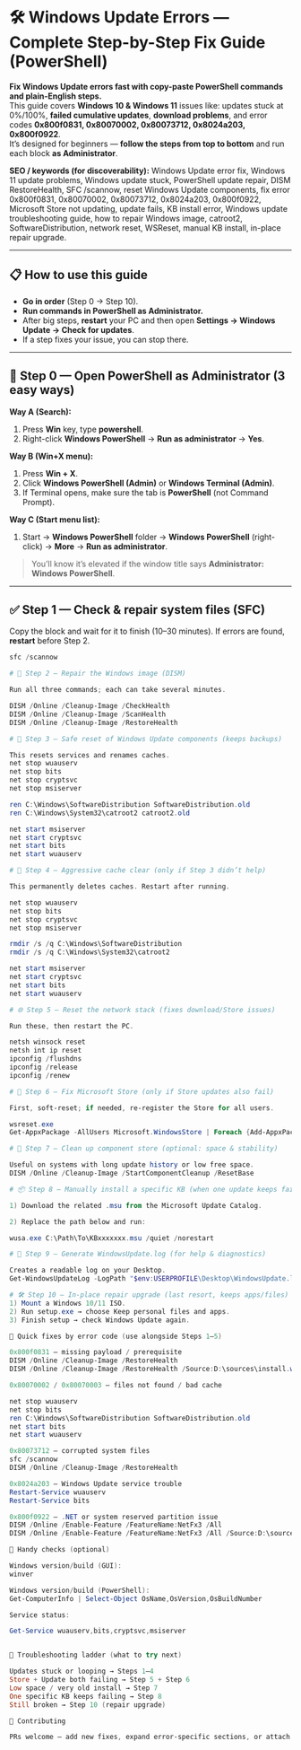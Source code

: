 # 🛠 Windows Update Errors — Complete Step-by-Step Fix Guide (PowerShell)

**Fix Windows Update errors fast with copy-paste PowerShell commands and plain-English steps.**  
This guide covers **Windows 10 & Windows 11** issues like: updates stuck at 0%/100%, **failed cumulative updates**, **download problems**, and error codes **0x800f0831, 0x80070002, 0x80073712, 0x8024a203, 0x800f0922**.  
It’s designed for beginners — **follow the steps from top to bottom** and run each block **as Administrator**.

**SEO / keywords (for discoverability):** Windows Update error fix, Windows 11 update problems, Windows update stuck, PowerShell update repair, DISM RestoreHealth, SFC /scannow, reset Windows Update components, fix error 0x800f0831, 0x80070002, 0x80073712, 0x8024a203, 0x800f0922, Microsoft Store not updating, update fails, KB install error, Windows update troubleshooting guide, how to repair Windows image, catroot2, SoftwareDistribution, network reset, WSReset, manual KB install, in-place repair upgrade.

---

## 📋 How to use this guide
- **Go in order** (Step 0 → Step 10).  
- **Run commands in PowerShell as Administrator.**  
- After big steps, **restart** your PC and then open **Settings → Windows Update → Check for updates**.
- If a step fixes your issue, you can stop there.


---

## 🧰 Step 0 — Open PowerShell **as Administrator** (3 easy ways)

**Way A (Search):**  
1. Press **Win** key, type **powershell**.  
2. Right-click **Windows PowerShell** → **Run as administrator** → **Yes**.

**Way B (Win+X menu):**  
1. Press **Win + X**.  
2. Click **Windows PowerShell (Admin)** or **Windows Terminal (Admin)**.  
3. If Terminal opens, make sure the tab is **PowerShell** (not Command Prompt).

**Way C (Start menu list):**  
1. Start → **Windows PowerShell** folder → **Windows PowerShell** (right-click) → **More** → **Run as administrator**.

> You’ll know it’s elevated if the window title says **Administrator: Windows PowerShell**.

---

## ✅ Step 1 — Check & repair system files (SFC)
Copy the block and wait for it to finish (10–30 minutes). If errors are found, **restart** before Step 2.
```powershell
sfc /scannow

# 🧱 Step 2 — Repair the Windows image (DISM)

Run all three commands; each can take several minutes.

DISM /Online /Cleanup-Image /CheckHealth
DISM /Online /Cleanup-Image /ScanHealth
DISM /Online /Cleanup-Image /RestoreHealth

# 🔄 Step 3 — Safe reset of Windows Update components (keeps backups)

This resets services and renames caches.
net stop wuauserv
net stop bits
net stop cryptsvc
net stop msiserver

ren C:\Windows\SoftwareDistribution SoftwareDistribution.old
ren C:\Windows\System32\catroot2 catroot2.old

net start msiserver
net start cryptsvc
net start bits
net start wuauserv

# 🧹 Step 4 — Aggressive cache clear (only if Step 3 didn’t help)

This permanently deletes caches. Restart after running.

net stop wuauserv
net stop bits
net stop cryptsvc
net stop msiserver

rmdir /s /q C:\Windows\SoftwareDistribution
rmdir /s /q C:\Windows\System32\catroot2

net start msiserver
net start cryptsvc
net start bits
net start wuauserv

# 🌐 Step 5 — Reset the network stack (fixes download/Store issues)

Run these, then restart the PC.

netsh winsock reset
netsh int ip reset
ipconfig /flushdns
ipconfig /release
ipconfig /renew

# 🛒 Step 6 — Fix Microsoft Store (only if Store updates also fail)

First, soft-reset; if needed, re-register the Store for all users.

wsreset.exe
Get-AppxPackage -AllUsers Microsoft.WindowsStore | Foreach {Add-AppxPackage -DisableDevelopmentMode -Register "$($_.InstallLocation)\AppxManifest.xml"}

# 🧽 Step 7 — Clean up component store (optional: space & stability)

Useful on systems with long update history or low free space.
DISM /Online /Cleanup-Image /StartComponentCleanup /ResetBase

# 📦 Step 8 — Manually install a specific KB (when one update keeps failing)

1) Download the related .msu from the Microsoft Update Catalog.

2) Replace the path below and run:

wusa.exe C:\Path\To\KBxxxxxxx.msu /quiet /norestart

# 📄 Step 9 — Generate WindowsUpdate.log (for help & diagnostics)

Creates a readable log on your Desktop.
Get-WindowsUpdateLog -LogPath "$env:USERPROFILE\Desktop\WindowsUpdate.log"

# 🛠 Step 10 — In-place repair upgrade (last resort, keeps apps/files)
1) Mount a Windows 10/11 ISO.
2) Run setup.exe → choose Keep personal files and apps.
3) Finish setup → check Windows Update again.

🎯 Quick fixes by error code (use alongside Steps 1–5)

0x800f0831 — missing payload / prerequisite
DISM /Online /Cleanup-Image /RestoreHealth
DISM /Online /Cleanup-Image /RestoreHealth /Source:D:\sources\install.wim /LimitAccess

0x80070002 / 0x80070003 — files not found / bad cache

net stop wuauserv
net stop bits
ren C:\Windows\SoftwareDistribution SoftwareDistribution.old
net start bits
net start wuauserv

0x80073712 — corrupted system files
sfc /scannow
DISM /Online /Cleanup-Image /RestoreHealth

0x8024a203 — Windows Update service trouble
Restart-Service wuauserv
Restart-Service bits

0x800f0922 — .NET or system reserved partition issue
DISM /Online /Enable-Feature /FeatureName:NetFx3 /All
DISM /Online /Enable-Feature /FeatureName:NetFx3 /All /Source:D:\sources\sxs /LimitAccess

🔎 Handy checks (optional)

Windows version/build (GUI):
winver

Windows version/build (PowerShell):
Get-ComputerInfo | Select-Object OsName,OsVersion,OsBuildNumber

Service status:

Get-Service wuauserv,bits,cryptsvc,msiserver


🧭 Troubleshooting ladder (what to try next)

Updates stuck or looping → Steps 1–4
Store + Update both failing → Step 5 + Step 6
Low space / very old install → Step 7
One specific KB keeps failing → Step 8
Still broken → Step 10 (repair upgrade)

🤝 Contributing

PRs welcome — add new fixes, expand error-specific sections, or attach anonymized logs.










